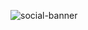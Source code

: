 ![social-banner](https://user-images.githubusercontent.com/615622/220384902-6d0fe589-40a1-4720-9b8a-f0a8331fb929.png)
